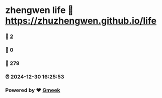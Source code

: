 # zhengwen life :link: https://zhuzhengwen.github.io/life 
### :page_facing_up: [2](https://zhuzhengwen.github.io/life/tag.html) 
### :speech_balloon: 0 
### :hibiscus: 279 
### :alarm_clock: 2024-12-30 16:25:53 
### Powered by :heart: [Gmeek](https://github.com/Meekdai/Gmeek)
